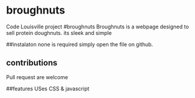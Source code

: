 # broughnuts
Code Louisville project
#broughnuts
    Broughnuts is a webpage designed to sell protein doughnuts.
    its sleek and simple
    
##instalaton 
none is required simply open the file on github.

## contributions
Pull request are welcome

##features
USes CSS & javascript
